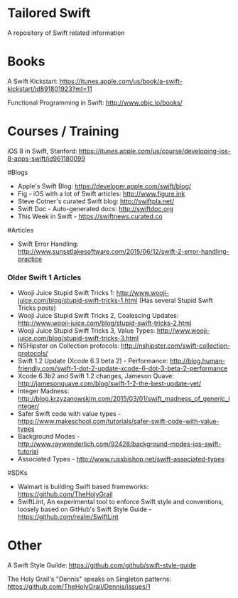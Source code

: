 # Tailored Swift
A repository of Swift related information

# Books

A Swift Kickstart: https://itunes.apple.com/us/book/a-swift-kickstart/id891801923?mt=11

Functional Programming in Swift: http://www.objc.io/books/

# Courses / Training

iOS 8 in Swift, Stanford: https://itunes.apple.com/us/course/developing-ios-8-apps-swift/id961180099

#Blogs

* Apple's Swift Blog: https://developer.apple.com/swift/blog/
* Fig - iOS with a lot of Swift articles: http://www.figure.ink
* Steve Cotner's curated Swift blog: http://swiftpla.net/
* Swift Doc - Auto-generated docs: http://swiftdoc.org
* This Week in Swift - https://swiftnews.curated.co

#Articles

* Swift Error Handling: http://www.sunsetlakesoftware.com/2015/06/12/swift-2-error-handling-practice

### Older Swift 1 Articles
* Wooji Juice Stupid Swift Tricks 1: http://www.wooji-juice.com/blog/stupid-swift-tricks-1.html (Has several Stupid Swift Tricks posts)
* Wooji Juice Stupid Swift Tricks 2, Coalescing Updates: http://www.wooji-juice.com/blog/stupid-swift-tricks-2.html
* Wooji Juice Stupid Swift Tricks 3, Value Types: http://www.wooji-juice.com/blog/stupid-swift-tricks-3.html
* NSHipster on Collection protocols: http://nshipster.com/swift-collection-protocols/
* Swift 1.2 Update (Xcode 6.3 beta 2) - Performance: http://blog.human-friendly.com/swift-1-dot-2-update-xcode-6-dot-3-beta-2-performance
* Xcode 6.3b2 and Swift 1.2 changes, Jameson Quave: http://jamesonquave.com/blog/swift-1-2-the-best-update-yet/
* Integer Madness: http://blog.krzyzanowskim.com/2015/03/01/swift_madness_of_generic_integer/
* Safer Swift code with value types - https://www.makeschool.com/tutorials/safer-swift-code-with-value-types
* Background Modes - http://www.raywenderlich.com/92428/background-modes-ios-swift-tutorial
* Associated Types - http://www.russbishop.net/swift-associated-types

#SDKs

* Walmart is building Swift based frameworks: https://github.com/TheHolyGrail
* SwiftLint, An experimental tool to enforce Swift style and conventions, loosely based on GitHub's Swift Style Guide - https://github.com/realm/SwiftLint

# Other

A Swift Style Guilde: https://github.com/github/swift-style-guide

The Holy Grail's "Dennis" speaks on Singleton patterns: https://github.com/TheHolyGrail/Dennis/issues/1
